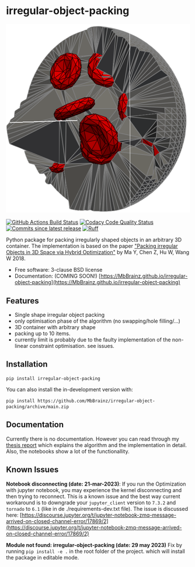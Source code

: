 # irregular-object-packing
<!-- include image  -->
![irregular-object-packing](/static/tetmesh_of_11_cells0.png)

<!-- ![Documentation Status](https://readthedocs.org/projects/irregular-object-packing/badge/?style=flat)(<https://irregular-object-packing.readthedocs.io/>) -->
<!-- ![Travis CI](https://img.shields.io/travis/MbBrainz/irregular-object-packing.svg)(https://travis-ci.org/MbBrainz/irregular-object-packing) -->
<!-- ![AppVeyor Build Status](https://ci.appveyor.com/api/projects/status/github/MbBrainz/irregular-object-packing?branch=main&svg=true)(<https://ci.appveyor.com/project/MbBrainz/irregular-object-packing>) -->

<!-- [![PyPi version](https://img.shields.io/pypi/v/irregular-object-packing.svg)](https://pypi.python.org/pypi/irregular-object-packing) -->
[![GitHub Actions Build Status](https://github.com/MbBrainz/irregular-object-packing/actions/workflows/github-actions.yml/badge.svg)](https://github.com/MbBrainz/irregular-object-packing/actions)
[![Codacy Code Quality Status](https://app.codacy.com/project/badge/Grade/498833b3aa9447c0a6147088c5c9fabd)](https://www.codacy.com/gh/MbBrainz/irregular-object-packing/dashboard?utm_source=github.com&utm_medium=referral&utm_content=MbBrainz/irregular-object-packing&utm_campaign=Badge_Grade)
[![Commits since latest release](https://img.shields.io/github/commits-since/MbBrainz/irregular-object-packing/v0.0.0.svg)](https://github.com/MbBrainz/irregular-object-packing/compare/v0.0.0...main)
[![Ruff](https://img.shields.io/endpoint?url=https://raw.githubusercontent.com/charliermarsh/ruff/main/assets/badge/v2.json)](https://github.com/astral-sh/ruff)

Python package for packing irregularly shaped objects in an arbitrary 3D container.
The implementation is based on the paper ["Packing irregular Objects in 3D Space via Hybrid Optimization"](http://dx.doi.org/10.1111/CGF.13490) by Ma Y, Chen Z, Hu W, Wang W 2018.

* Free software: 3-clause BSD license
* Documentation: (COMING SOON!) [https://MbBrainz.github.io/irregular-object-packing](https://MbBrainz.github.io/irregular-object-packing)

## Features

* Single shape irregular object packing
* only optimisation phase of the algorithm (no swapping/hole filling/...)
* 3D container with arbitrary shape
* packing up to 10 items.
* currently limit is probably due to the faulty implementation of the non-linear constraint optimisation. see issues.

## Installation

    pip install irregular-object-packing

You can also install the in-development version with:

    pip install https://github.com/MbBrainz/irregular-object-packing/archive/main.zip

## Documentation

Currently there is no documentation. However you can read through my [thesis report](/static/Thesis-Maurits_Bos-MSc_Computational_Science-Final-19June2023-1-fix.pdf) which explains the algorithm and the implementation in detail. Also, the notebooks show a lot of the functionallity.

## Known Issues

**Notebook disconnecting (date: 21-mar-2023)**:
If you run the Optimization with jupyter notebook, you may experience the kernel disconnecting and then trying to reconnect.
This is a known issue and the best way current workaround is to downgrade your `jupyter_client` version to `7.3.2` and `tornado` to `6.1` (like in de ./requirements-dev.txt file).
The issue is discussed here: [https://discourse.jupyter.org/t/jupyter-notebook-zmq-message-arrived-on-closed-channel-error/17869/2](https://discourse.jupyter.org/t/jupyter-notebook-zmq-message-arrived-on-closed-channel-error/17869/2)

**Module not found: irregular-object-packing (date: 29 may 2023)**
Fix by running `pip install -e .` in the root folder of the project. which will install the package in editable mode.

